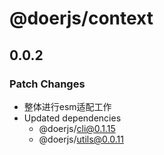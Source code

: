 # @doerjs/context

## 0.0.2

### Patch Changes

- 整体进行esm适配工作
- Updated dependencies
  - @doerjs/cli@0.1.15
  - @doerjs/utils@0.0.11
